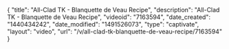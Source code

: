 {
    "title": "All-Clad TK - Blanquette de Veau Recipe",
    "description": "All-Clad TK - Blanquette de Veau Recipe",
    "videoid": "7163594",
    "date_created": "1440434242",
    "date_modified": "1491526073",
    "type": "captivate",
    "layout": "video",
    "url": "\/v\/all-clad-tk-blanquette-de-veau-recipe\/7163594"
}